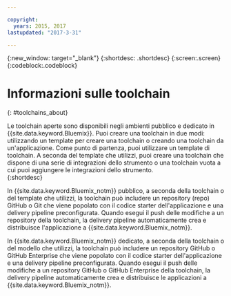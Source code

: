 ```yaml
---

copyright:
  years: 2015, 2017
lastupdated: "2017-3-31"

---
```


{:new_window: target="_blank"}
{:shortdesc: .shortdesc}
{:screen:.screen}
{:codeblock:.codeblock}


# Informazioni sulle toolchain    
{: #toolchains_about}  

Le toolchain aperte sono disponibili negli ambienti pubblico e dedicato in {{site.data.keyword.Bluemix}}. Puoi creare una toolchain in due modi: utilizzando un template per creare una toolchain o creando una toolchain da un'applicazione. Come punto di partenza, puoi utilizzare un template di toolchain. A seconda del template che utilizzi, puoi creare una toolchain che dispone di una serie di integrazioni dello strumento o una toolchain vuota a cui puoi aggiungere le integrazioni dello strumento.    
{:shortdesc}

In {{site.data.keyword.Bluemix_notm}} pubblico, a seconda della toolchain o del template che utilizzi, la toolchain può includere un repository (repo) GitHub o Git che viene popolato con il codice starter dell'applicazione e una delivery pipeline preconfigurata. Quando esegui il push delle modifiche a un repository della toolchain, la delivery pipeline automaticamente crea e distribuisce l'applicazione a {{site.data.keyword.Bluemix_notm}}.

In {{site.data.keyword.Bluemix_notm}} dedicato, a seconda della toolchain o del modello che utilizzi, la toolchain può includere un repository GitHub o GitHub Enterprise che viene popolato con il codice starter dell'applicazione e una delivery pipeline preconfigurata. Quando esegui il push delle modifiche a un repository GitHub o GitHub Enterprise della toolchain, la delivery pipeline automaticamente crea e distribuisce le applicazioni a {{site.data.keyword.Bluemix_notm}}.

